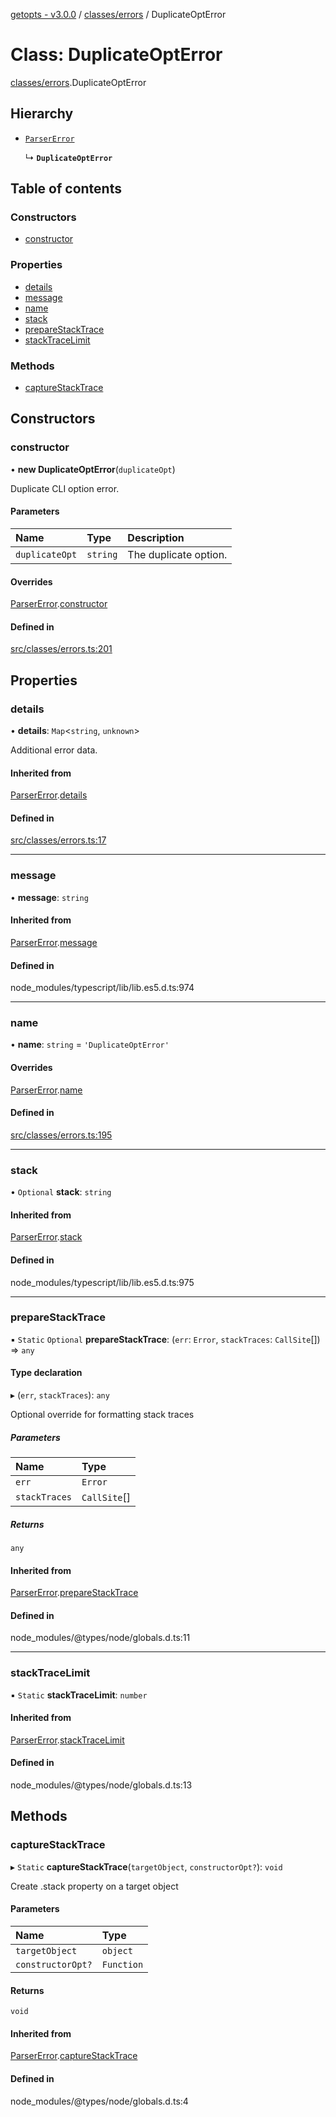 [getopts - v3.0.0](../README.md) / [classes/errors](../modules/classes_errors.md) / DuplicateOptError

# Class: DuplicateOptError

[classes/errors](../modules/classes_errors.md).DuplicateOptError

## Hierarchy

- [`ParserError`](classes_errors.ParserError.md)

  ↳ **`DuplicateOptError`**

## Table of contents

### Constructors

- [constructor](classes_errors.DuplicateOptError.md#constructor)

### Properties

- [details](classes_errors.DuplicateOptError.md#details)
- [message](classes_errors.DuplicateOptError.md#message)
- [name](classes_errors.DuplicateOptError.md#name)
- [stack](classes_errors.DuplicateOptError.md#stack)
- [prepareStackTrace](classes_errors.DuplicateOptError.md#preparestacktrace)
- [stackTraceLimit](classes_errors.DuplicateOptError.md#stacktracelimit)

### Methods

- [captureStackTrace](classes_errors.DuplicateOptError.md#capturestacktrace)

## Constructors

### constructor

• **new DuplicateOptError**(`duplicateOpt`)

Duplicate CLI option error.

#### Parameters

| Name           | Type     | Description           |
| :------------- | :------- | :-------------------- |
| `duplicateOpt` | `string` | The duplicate option. |

#### Overrides

[ParserError](classes_errors.ParserError.md).[constructor](classes_errors.ParserError.md#constructor)

#### Defined in

[src/classes/errors.ts:201](https://github.com/prasadrajandran/node-getopts/blob/43d0c83/src/classes/errors.ts#L201)

## Properties

### details

• **details**: `Map`<`string`, `unknown`\>

Additional error data.

#### Inherited from

[ParserError](classes_errors.ParserError.md).[details](classes_errors.ParserError.md#details)

#### Defined in

[src/classes/errors.ts:17](https://github.com/prasadrajandran/node-getopts/blob/43d0c83/src/classes/errors.ts#L17)

---

### message

• **message**: `string`

#### Inherited from

[ParserError](classes_errors.ParserError.md).[message](classes_errors.ParserError.md#message)

#### Defined in

node_modules/typescript/lib/lib.es5.d.ts:974

---

### name

• **name**: `string` = `'DuplicateOptError'`

#### Overrides

[ParserError](classes_errors.ParserError.md).[name](classes_errors.ParserError.md#name)

#### Defined in

[src/classes/errors.ts:195](https://github.com/prasadrajandran/node-getopts/blob/43d0c83/src/classes/errors.ts#L195)

---

### stack

• `Optional` **stack**: `string`

#### Inherited from

[ParserError](classes_errors.ParserError.md).[stack](classes_errors.ParserError.md#stack)

#### Defined in

node_modules/typescript/lib/lib.es5.d.ts:975

---

### prepareStackTrace

▪ `Static` `Optional` **prepareStackTrace**: (`err`: `Error`, `stackTraces`: `CallSite`[]) => `any`

#### Type declaration

▸ (`err`, `stackTraces`): `any`

Optional override for formatting stack traces

##### Parameters

| Name          | Type         |
| :------------ | :----------- |
| `err`         | `Error`      |
| `stackTraces` | `CallSite`[] |

##### Returns

`any`

#### Inherited from

[ParserError](classes_errors.ParserError.md).[prepareStackTrace](classes_errors.ParserError.md#preparestacktrace)

#### Defined in

node_modules/@types/node/globals.d.ts:11

---

### stackTraceLimit

▪ `Static` **stackTraceLimit**: `number`

#### Inherited from

[ParserError](classes_errors.ParserError.md).[stackTraceLimit](classes_errors.ParserError.md#stacktracelimit)

#### Defined in

node_modules/@types/node/globals.d.ts:13

## Methods

### captureStackTrace

▸ `Static` **captureStackTrace**(`targetObject`, `constructorOpt?`): `void`

Create .stack property on a target object

#### Parameters

| Name              | Type       |
| :---------------- | :--------- |
| `targetObject`    | `object`   |
| `constructorOpt?` | `Function` |

#### Returns

`void`

#### Inherited from

[ParserError](classes_errors.ParserError.md).[captureStackTrace](classes_errors.ParserError.md#capturestacktrace)

#### Defined in

node_modules/@types/node/globals.d.ts:4
